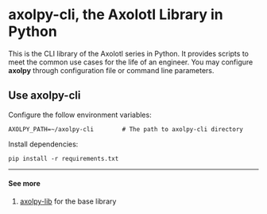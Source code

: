 # axolpy-cli, the Axolotl Library in Python
This is the CLI library of the Axolotl series in Python. It provides
scripts to meet the common use cases for the life of an engineer.
You may configure **axolpy** through configuration file or command
line parameters.

## Use axolpy-cli
Configure the follow environment variables:
```
AXOLPY_PATH=~/axolpy-cli        # The path to axolpy-cli directory
```

Install dependencies:
```
pip install -r requirements.txt
```

---
#### See more  
1. [axolpy-lib](https://github.com/tchiunam/axolpy-lib) for the base library
